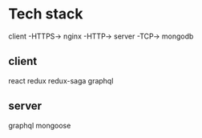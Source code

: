 # Tech stack

client -HTTPS-> nginx -HTTP-> server -TCP-> mongodb

## client

react
redux
redux-saga
graphql

## server

graphql
mongoose
